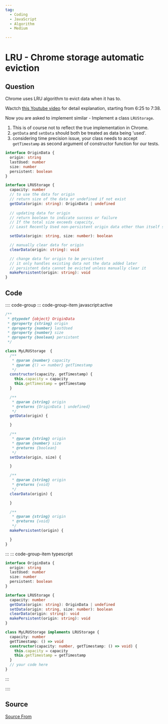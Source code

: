 ```yaml
---
tag:
  - Coding
  - JavaScript
  - Algorithm
  - Medium

---
```

  
# LRU - Chrome storage automatic eviction

## Question
Chrome uses LRU algorithm to evict data when it has to.

Wactch [this Youtube video](https://youtu.be/NNuTV-gjlZQ?t=387) for detail explanation, starting from 6:25 to 7:38.

Now you are asked to implement similar - Implement a class `LRUStorage`.

1.  This is of course not to reflect the true implementation in Chrome.
2.  `getData` and `setData` should both be treated as data being 'used'.
3.  considering time precision issue, your class needs to accept `getTimestamp` as second argument of constructor function for our tests.

```ts
interface OriginData {
  origin: string
  lastUsed: number
  size: number
  persistent: boolean
}

interface LRUStorage {
  capacity: number
  // to use the data for origin
  // return size of the data or undefined if not exist
  getData(origin: string): OriginData | undefined
  
  // updating data for origin
  // return boolean to indicate success or failure
  // If the total size exceeds capacity,
  // Least Recently Used non-persistent origin data other than itself should be evicted.

  setData(origin: string, size: number): boolean

  // manually clear data for origin
  clearData(origin: string): void

  // change data for origin to be persistent
  // it only handles existing data not the data added later
  // persistent data cannot be evicted unless manually clear it
  makePersistent(origin: string): void 
}
```

## Code
:::: code-group
::: code-group-item javascript:active
```javascript
/**
 * @typedef {object} OriginData
 * @property {string} origin
 * @property {number} lastUsed
 * @property {number} size
 * @property {boolean} persistent
 */

class MyLRUStorage  {
  /**
   * @param {number} capacity
   * @param {() => number} getTimestamp
   */
  constructor(capacity, getTimestamp) {
    this.capacity = capacity
    this.getTimestamp = getTimestamp
  }

  /**
   * @param {string} origin
   * @returns {OriginData | undefined}
   */
  getData(origin) {

  }

  /**
   * @param {string} origin
   * @param {number} size
   * @returns {boolean}
   */
  setData(origin, size) {

  }

  /**
   * @param {string} origin
   * @returns {void}
   */
  clearData(origin) {

  }

  /**
   * @param {string} origin
   * @returns {void}
   */
  makePersistent(origin) {

  }
}
```
:::
    ::: code-group-item typescript
```typescript
interface OriginData {
  origin: string
  lastUsed: number
  size: number
  persistent: boolean
}

interface LRUStorage {
  capacity: number
  getData(origin: string): OriginData | undefined
  setData(origin: string, size: number): boolean
  clearData(origin: string): void
  makePersistent(origin: string): void 
}

class MyLRUStorage implements LRUStorage {
  capacity: number
  getTimestamp: () => void
  constructor(capacity: number, getTimestamp: () => void) {
    this.capacity = capacity
    this.getTimestamp = getTimestamp
  }
  // your code here
}
```
:::
    
::::



##  Source
[Source From](https://bigfrontend.dev/problem/lru-chrome-storage-eviction)

  
